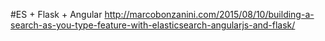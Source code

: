 #ES + Flask + Angular
http://marcobonzanini.com/2015/08/10/building-a-search-as-you-type-feature-with-elasticsearch-angularjs-and-flask/